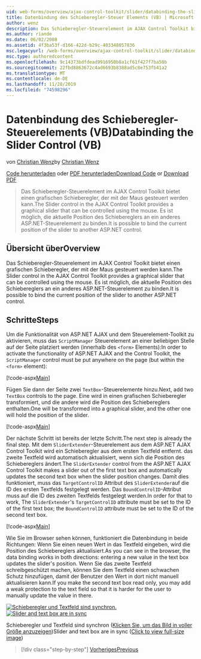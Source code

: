 ```yaml
---
uid: web-forms/overview/ajax-control-toolkit/slider/databinding-the-slider-control-vb
title: Datenbindung des Schieberegler-Steuer Elements (VB) | Microsoft-Dokumentation
author: wenz
description: Das Schieberegler-Steuerelement im AJAX Control Toolkit bietet einen grafischen Schieberegler, der mit der Maus gesteuert werden kann. Es ist möglich, die aktuelle Positio zu binden...
ms.author: riande
ms.date: 06/02/2008
ms.assetid: 4f3ba53f-d166-422d-b29c-403348057836
msc.legacyurl: /web-forms/overview/ajax-control-toolkit/slider/databinding-the-slider-control-vb
msc.type: authoredcontent
ms.openlocfilehash: 9c14373bdfdead9916950b8a1cf61f427f7ba50b
ms.sourcegitcommit: 22fbd8863672c4ad6693b8388ad5c8e753fb41a2
ms.translationtype: MT
ms.contentlocale: de-DE
ms.lasthandoff: 11/28/2019
ms.locfileid: "74598296"
---
```

# <a name="databinding-the-slider-control-vb"></a><span data-ttu-id="0c63c-104">Datenbindung des Schieberegler-Steuerelements (VB)</span><span class="sxs-lookup"><span data-stu-id="0c63c-104">Databinding the Slider Control (VB)</span></span>

<span data-ttu-id="0c63c-105">von [Christian Wenz](https://github.com/wenz)</span><span class="sxs-lookup"><span data-stu-id="0c63c-105">by [Christian Wenz](https://github.com/wenz)</span></span>

<span data-ttu-id="0c63c-106">[Code herunterladen](https://download.microsoft.com/download/9/3/f/93f8daea-bebd-4821-833b-95205389c7d0/Slider0.vb.zip) oder [PDF herunterladen](https://download.microsoft.com/download/2/d/c/2dc10e34-6983-41d4-9c08-f78f5387d32b/slider0VB.pdf)</span><span class="sxs-lookup"><span data-stu-id="0c63c-106">[Download Code](https://download.microsoft.com/download/9/3/f/93f8daea-bebd-4821-833b-95205389c7d0/Slider0.vb.zip) or [Download PDF](https://download.microsoft.com/download/2/d/c/2dc10e34-6983-41d4-9c08-f78f5387d32b/slider0VB.pdf)</span></span>

> <span data-ttu-id="0c63c-107">Das Schieberegler-Steuerelement im AJAX Control Toolkit bietet einen grafischen Schieberegler, der mit der Maus gesteuert werden kann.</span><span class="sxs-lookup"><span data-stu-id="0c63c-107">The Slider control in the AJAX Control Toolkit provides a graphical slider that can be controlled using the mouse.</span></span> <span data-ttu-id="0c63c-108">Es ist möglich, die aktuelle Position des Schiebereglers an ein anderes ASP.NET-Steuerelement zu binden.</span><span class="sxs-lookup"><span data-stu-id="0c63c-108">It is possible to bind the current position of the slider to another ASP.NET control.</span></span>

## <a name="overview"></a><span data-ttu-id="0c63c-109">Übersicht über</span><span class="sxs-lookup"><span data-stu-id="0c63c-109">Overview</span></span>

<span data-ttu-id="0c63c-110">Das Schieberegler-Steuerelement im AJAX Control Toolkit bietet einen grafischen Schieberegler, der mit der Maus gesteuert werden kann.</span><span class="sxs-lookup"><span data-stu-id="0c63c-110">The Slider control in the AJAX Control Toolkit provides a graphical slider that can be controlled using the mouse.</span></span> <span data-ttu-id="0c63c-111">Es ist möglich, die aktuelle Position des Schiebereglers an ein anderes ASP.NET-Steuerelement zu binden.</span><span class="sxs-lookup"><span data-stu-id="0c63c-111">It is possible to bind the current position of the slider to another ASP.NET control.</span></span>

## <a name="steps"></a><span data-ttu-id="0c63c-112">Schritte</span><span class="sxs-lookup"><span data-stu-id="0c63c-112">Steps</span></span>

<span data-ttu-id="0c63c-113">Um die Funktionalität von ASP.NET AJAX und dem Steuerelement-Toolkit zu aktivieren, muss das `ScriptManager` Steuerelement an einer beliebigen Stelle auf der Seite platziert werden (innerhalb des `<form>` Elements):</span><span class="sxs-lookup"><span data-stu-id="0c63c-113">In order to activate the functionality of ASP.NET AJAX and the Control Toolkit, the `ScriptManager` control must be put anywhere on the page (but within the `<form>` element):</span></span>

[!code-aspx[Main](databinding-the-slider-control-vb/samples/sample1.aspx)]

<span data-ttu-id="0c63c-114">Fügen Sie dann der Seite zwei `TextBox`-Steuerelemente hinzu.</span><span class="sxs-lookup"><span data-stu-id="0c63c-114">Next, add two `TextBox` controls to the page.</span></span> <span data-ttu-id="0c63c-115">Eine wird in einen grafischen Schieberegler transformiert, und die andere wird die Position des Schiebereglers enthalten.</span><span class="sxs-lookup"><span data-stu-id="0c63c-115">One will be transformed into a graphical slider, and the other one will hold the position of the slider.</span></span>

[!code-aspx[Main](databinding-the-slider-control-vb/samples/sample2.aspx)]

<span data-ttu-id="0c63c-116">Der nächste Schritt ist bereits der letzte Schritt.</span><span class="sxs-lookup"><span data-stu-id="0c63c-116">The next step is already the final step.</span></span> <span data-ttu-id="0c63c-117">Mit dem `SliderExtender`-Steuerelement aus dem ASP.NET AJAX Control Toolkit wird ein Schieberegler aus dem ersten Textfeld entfernt. das zweite Textfeld wird automatisch aktualisiert, wenn sich die Position des Schiebereglers ändert.</span><span class="sxs-lookup"><span data-stu-id="0c63c-117">The `SliderExtender` control from the ASP.NET AJAX Control Toolkit makes a slider out of the first text box and automatically updates the second text box when the slider position changes.</span></span> <span data-ttu-id="0c63c-118">Damit dies funktioniert, muss das `TargetControlID` Attribut des `SliderExtender`auf die ID des ersten Textfelds festgelegt werden. Das `BoundControlID`-Attribut muss auf die ID des zweiten Textfelds festgelegt werden.</span><span class="sxs-lookup"><span data-stu-id="0c63c-118">In order for that to work, The `SliderExtender`'s `TargetControlID` attribute must be set to the ID of the first text box; the `BoundControlID` attribute must be set to the ID of the second text box.</span></span>

[!code-aspx[Main](databinding-the-slider-control-vb/samples/sample3.aspx)]

<span data-ttu-id="0c63c-119">Wie Sie im Browser sehen können, funktioniert die Datenbindung in beide Richtungen: Wenn Sie einen neuen Wert in das Textfeld eingeben, wird die Position des Schiebereglers aktualisiert.</span><span class="sxs-lookup"><span data-stu-id="0c63c-119">As you can see in the browser, the data binding works in both directions: entering a new value in the text box updates the slider's position.</span></span> <span data-ttu-id="0c63c-120">Wenn Sie das zweite Textfeld schreibgeschützt machen, können Sie dem Textfeld einen schwachen Schutz hinzufügen, damit der Benutzer den Wert in dort nicht manuell aktualisieren kann.</span><span class="sxs-lookup"><span data-stu-id="0c63c-120">If you make the second text box read only, you may add a weak protection to the text field so that it is harder for the user to manually update the value in there.</span></span>

<span data-ttu-id="0c63c-121">[![Schieberegler und Textfeld sind synchron.](databinding-the-slider-control-vb/_static/image2.png)](databinding-the-slider-control-vb/_static/image1.png)</span><span class="sxs-lookup"><span data-stu-id="0c63c-121">[![Slider and text box are in sync](databinding-the-slider-control-vb/_static/image2.png)](databinding-the-slider-control-vb/_static/image1.png)</span></span>

<span data-ttu-id="0c63c-122">Schieberegler und Textfeld sind synchron ([Klicken Sie, um das Bild in voller Größe anzuzeigen](databinding-the-slider-control-vb/_static/image3.png))</span><span class="sxs-lookup"><span data-stu-id="0c63c-122">Slider and text box are in sync ([Click to view full-size image](databinding-the-slider-control-vb/_static/image3.png))</span></span>

> [!div class="step-by-step"]
> [<span data-ttu-id="0c63c-123">Vorheriges</span><span class="sxs-lookup"><span data-stu-id="0c63c-123">Previous</span></span>](using-the-slider-control-with-auto-postback-vb.md)
